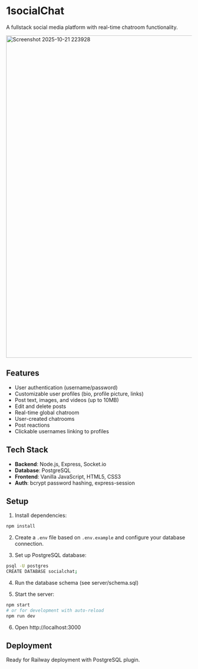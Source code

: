 # 1socialChat

A fullstack social media platform with real-time chatroom functionality.

<img width="1916" height="875" alt="Screenshot 2025-10-21 223928" src="https://github.com/user-attachments/assets/8a68ae15-97c0-46db-8d7e-b9902863b775" />

## Features

- User authentication (username/password)
- Customizable user profiles (bio, profile picture, links)
- Post text, images, and videos (up to 10MB)
- Edit and delete posts
- Real-time global chatroom
- User-created chatrooms
- Post reactions
- Clickable usernames linking to profiles

## Tech Stack

- **Backend**: Node.js, Express, Socket.io
- **Database**: PostgreSQL
- **Frontend**: Vanilla JavaScript, HTML5, CSS3
- **Auth**: bcrypt password hashing, express-session

## Setup

1. Install dependencies:
```bash
npm install
```

2. Create a `.env` file based on `.env.example` and configure your database connection.

3. Set up PostgreSQL database:
```bash
psql -U postgres
CREATE DATABASE socialchat;
```

4. Run the database schema (see server/schema.sql)

5. Start the server:
```bash
npm start
# or for development with auto-reload
npm run dev
```

6. Open http://localhost:3000

## Deployment

Ready for Railway deployment with PostgreSQL plugin.
